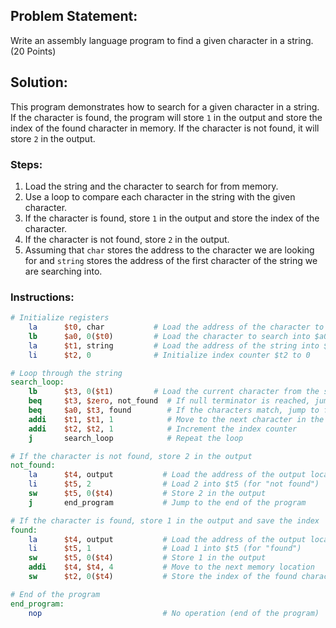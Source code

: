 ## Problem Statement:
Write an assembly language program to find a given character in a string. (20 Points)

## Solution:

This program demonstrates how to search for a given character in a string. If the character is found, the program will store `1` in the output and store the index of the found character in memory. If the character is not found, it will store `2` in the output.

### Steps:
1. Load the string and the character to search for from memory.
2. Use a loop to compare each character in the string with the given character.
3. If the character is found, store `1` in the output and store the index of the character.
4. If the character is not found, store `2` in the output.
5. Assuming that `char` stores the address to the character we are looking for and `string` stores the address of the first character of the string we are searching into.

### Instructions:

```mips
# Initialize registers
    la      $t0, char           # Load the address of the character to search into $t0
    lb      $a0, 0($t0)         # Load the character to search into $a0
    la      $t1, string         # Load the address of the string into $t1
    li      $t2, 0              # Initialize index counter $t2 to 0

# Loop through the string
search_loop:
    lb      $t3, 0($t1)         # Load the current character from the string into $t3
    beq     $t3, $zero, not_found  # If null terminator is reached, jump to not_found
    beq     $a0, $t3, found        # If the characters match, jump to found
    addi    $t1, $t1, 1            # Move to the next character in the string
    addi    $t2, $t2, 1            # Increment the index counter
    j       search_loop            # Repeat the loop

# If the character is not found, store 2 in the output
not_found:
    la      $t4, output           # Load the address of the output location into $t4
    li      $t5, 2                # Load 2 into $t5 (for "not found")
    sw      $t5, 0($t4)           # Store 2 in the output
    j       end_program           # Jump to the end of the program

# If the character is found, store 1 in the output and save the index
found:
    la      $t4, output           # Load the address of the output location into $t4
    li      $t5, 1                # Load 1 into $t5 (for "found")
    sw      $t5, 0($t4)           # Store 1 in the output
    addi    $t4, $t4, 4           # Move to the next memory location
    sw      $t2, 0($t4)           # Store the index of the found character

# End of the program
end_program:
    nop                           # No operation (end of the program)
```

